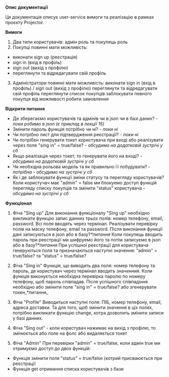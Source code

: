 **Опис документації**

Ця документація описує user-service вимоги та реалізацію в рамках проєкту Projector.

**Вимоги**
1. Два типи користувачів: адмін роль та покупець роль
2. Покупці повинні мати можливість: 
  - виконати sign up (реєстрація)
  - sign in (вхід в профіль)
  - sign out (вихід з профілю)
  - переглянути та відредагувати свій профіль

3. Адміністратори повинні мати можливість:
виконати sign in (вхід в профіль) / sign out (вихід з профілю)
переглянути та відредагувати свій профіль
переглянути список покупців
заблокувати певного покупця від можливості робити замовлення

**Відкрити питання**
- Де зберегаємо користувачів та адмінів чи в json чи в базі даних? - _поки робимо в json (є приклад в лекції 15)_
- Змінити пароль функція потрібно чи ні? - _поки ні_
- Чи потрібно лист для підтвердження реєстрації? - _поки ні_
- Чи потрібен генерувати токет користувача при вході або реалізувати через поле "sing in" = true/false? - _обсудимо на додатковій зустрічі у сб_
- Якщо реалізація через токет, то генерувати його на вході? - _обсудимо на додатковій зустрічі у сб_
- Чи необхідна рольова модель та як правильно її побудувати? - _потрібна - обсудимо на зустрічі у сб_
- Як і де заблокувати функції зміни статусу та перегляду користувачів? Коли користучач має "admin" = false ми блокуемо доступ функцій перегляду списку покупців та змінити "status" користувача - _обсудимо на зустрічі у сб_
  
**Функціонал**
1. Фіча "Sing up"
Для виконання функціоналу "Sing up" необхідно викликати функцію запис данних трьох полів: номер телефону, email, password. Всі поля вводять через термінал. Реалізувати перевірку полів на маску телефону, email та password. 
Після виконання функції дані записуються в json або в базу?_*питання_
Коли покупець вводить пароль при реєстрації ми шифруемо його та потім записуємо в json або в базу?_*питання_
При успішної реєстрації для користувача генеруються поля та призначаються наступні значення: "admin" = true/false? та "status" = true/false?

3. Фіча "Sing in"
Функція, що виводить два поля: номер телефону та пароль, де користувач через термінал вводить значенния. Коли функція виконується необхідна перевірка паролю по номеру телефону, щоб пароль співпадав. 
Після успішного співпадіння необхідно або змінити поле "sing in" = true/false? або згенерувати токен_*питання_

3. Фіча "Profile"
Виводиться наступні поля: ПІБ, номер телефону, email, адреса доставки. Та для того, щоб змінити значення в ціх полях, потрібно викликати функцію change, котра дозволить змінити записи у базі данних.
5. Фіча "Sing out" - коли користувач нажимає на вихід з профілю, то змінюється або поле на фолс або видаляється токет 

6. Фіча "Admin"
При перевірки "admin" = true/false, коли адмін true ми отримуємо доступ до двох функцій:
- Функція змінити поля "status" = true/false (котрий присваюється при реєстрації
- Функція get отримання списка користувачів з бази



